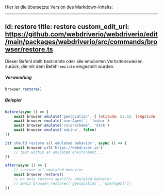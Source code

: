 Hier ist die übersetzte Version des Markdown-Inhalts:

---
id: restore
title: restore
custom_edit_url: https://github.com/webdriverio/webdriverio/edit/main/packages/webdriverio/src/commands/browser/restore.ts
---

Dieser Befehl stellt bestimmte oder alle emulierten Verhaltensweisen zurück, die mit dem Befehl `emulate` eingestellt wurden.

##### Verwendung

```js
browser.restore()
```

##### Beispiel

```js title="restore.js"
before(async () => {
    await browser.emulate('geolocation', { latitude: 52.52, longitude: 13.405 })
    await browser.emulate('userAgent', 'foobar')
    await browser.emulate('colorScheme', 'dark')
    await browser.emulate('onLine', false)
})

it('should restore all emulated behavior', async () => {
    await browser.url('https://webdriver.io')
    // test within an emulated environment...
})

after(async () => {
    // restore all emulated behavior
    await browser.restore()
    // or only restore specific emulated behavior
    // await browser.restore(['geolocation', 'userAgent'])
})
```